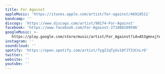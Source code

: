 ```yaml
---
title: For Against
appleMusic: 'https://itunes.apple.com/artist/for-against/46918511'
bandcamp: ''
discogs: 'https://www.discogs.com/artist/98174-For-Against'
facebook: 'https://www.facebook.com/For-Against-271880109596'
googleMusic: >-
   https://play.google.com/store/music/artist/For_Against?id=A53gmnxjtnyluli5x7qpikb7rzy
instagram: ''
soundcloud: ''
spotify: 'https://open.spotify.com/artist/7ygZJqTyGv18fJT33CnLrO'
twitter: ''
website: ''
youtube: ''
---
```

